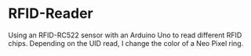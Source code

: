 # RFID-Reader
Using an RFID-RC522 sensor with an Arduino Uno to read different RFID chips. Depending on the UID read, I change the color of a Neo Pixel ring.
